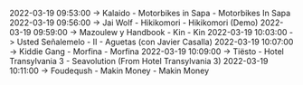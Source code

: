 2022-03-19 09:53:00 -> Kalaido - Motorbikes in Sapa - Motorbikes In Sapa
2022-03-19 09:56:00 -> Jai Wolf - Hikikomori - Hikikomori (Demo)
2022-03-19 09:59:00 -> Mazoulew y Handbook - Kin - Kin
2022-03-19 10:03:00 -> Usted Señalemelo - II - Aguetas (con Javier Casalla)
2022-03-19 10:07:00 -> Kiddie Gang - Morfina - Morfina
2022-03-19 10:09:00 -> Tiësto - Hotel Transylvania 3 - Seavolution (From Hotel Transylvania 3)
2022-03-19 10:11:00 -> Foudeqush - Makin Money - Makin Money

